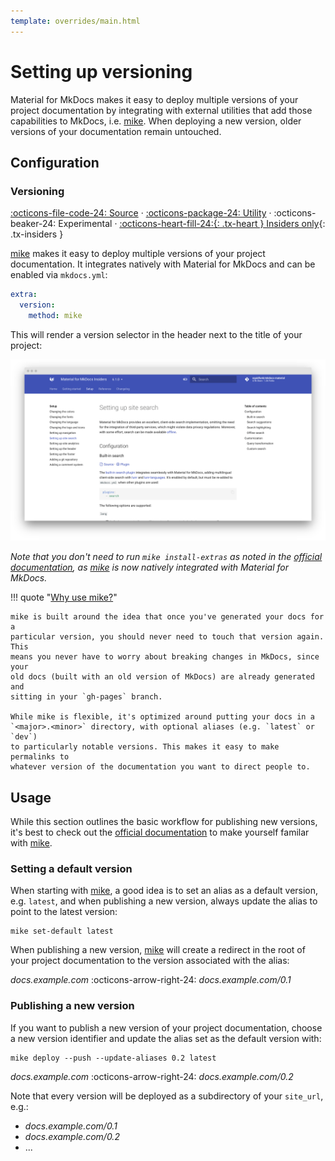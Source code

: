 ```yaml
---
template: overrides/main.html
---
```


# Setting up versioning

Material for MkDocs makes it easy to deploy multiple versions of your project
documentation by integrating with external utilities that add those capabilities
to MkDocs, i.e. [mike][1]. When deploying a new version, older versions of your
documentation remain untouched.

  [1]: https://github.com/jimporter/mike

## Configuration

### Versioning

[:octicons-file-code-24: Source][2] ·
[:octicons-package-24: Utility][1] ·
:octicons-beaker-24: Experimental ·
[:octicons-heart-fill-24:{: .tx-heart } Insiders only][2]{: .tx-insiders }

[mike][1] makes it easy to deploy multiple versions of your project
documentation. It integrates natively with Material for MkDocs and can be
enabled via `mkdocs.yml`:

``` yaml
extra:
  version:
    method: mike
```

This will render a version selector in the header next to the title of your
project:

[![Versioning][3]][3]

_Note that you don't need to run `mike install-extras` as noted in the
[official documentation][4], as [mike][1] is now natively integrated with
Material for MkDocs._

!!! quote "[Why use mike?][5]"

    mike is built around the idea that once you've generated your docs for a
    particular version, you should never need to touch that version again. This
    means you never have to worry about breaking changes in MkDocs, since your
    old docs (built with an old version of MkDocs) are already generated and
    sitting in your `gh-pages` branch.

    While mike is flexible, it's optimized around putting your docs in a
    `<major>.<minor>` directory, with optional aliases (e.g. `latest` or `dev`)
    to particularly notable versions. This makes it easy to make permalinks to
    whatever version of the documentation you want to direct people to.

  [2]: ../insiders.md
  [3]: ../assets/screenshots/versioning.png
  [4]: https://github.com/jimporter/mike#usage
  [5]: https://github.com/jimporter/mike#why-use-mike

## Usage

While this section outlines the basic workflow for publishing new versions, 
it's best to check out the [official documentation][4] to make yourself familar
with [mike][1].

### Setting a default version

When starting with [mike][1], a good idea is to set an alias as a default
version, e.g. `latest`, and when publishing a new version, always update the
alias to point to the latest version:

```
mike set-default latest
```

When publishing a new version, [mike][1] will create a redirect in the root of
your project documentation to the version associated with the alias:

_docs.example.com_ :octicons-arrow-right-24: _docs.example.com/0.1_

### Publishing a new version

If you want to publish a new version of your project documentation, choose a new
version identifier and update the alias set as the default version with:

```
mike deploy --push --update-aliases 0.2 latest
```

_docs.example.com_ :octicons-arrow-right-24: _docs.example.com/0.2_

Note that every version will be deployed as a subdirectory of your `site_url`,
e.g.:

- _docs.example.com/0.1_
- _docs.example.com/0.2_
- ...
